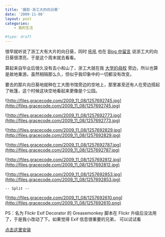 ```yaml
---
title: '摄影·浙工大的向日葵'
date: '2009-11-08'
layout: post
categories:
    - 我的生活

#type: draft
---
```


很早就听说了浙工大有大片的向日葵，同时  [吼吼](http://www.imchao.net/)  也在  [Blog 中留言]({{site.urls}}/posts/2992/#comment-4417) 说浙工大的向日葵很漂亮，于是这个周末就去看看。

算起来自毕业后很久没有去小和山了，浙工大就在我 [大学的母校]({{site.urls}}/posts/1934/) 旁边，所以也算是故地重游。虽然相隔那么久，但似乎我印象中的一切都没有改变。

要去的那片向日葵地就种在工大图书馆旁边的空地上，那里甚至还有人在旁边搭起了帐篷，这个时候这块空地看起来更像是个公园。

![http://files.gracecode.com/2009_11_08/1257692745.jpg](http://files.gracecode.com/2009_11_08/1257692745.jpg)

![http://files.gracecode.com/2009_11_08/1257692773.jpg](http://files.gracecode.com/2009_11_08/1257692773.jpg)

![http://files.gracecode.com/2009_11_08/1257692829.jpg](http://files.gracecode.com/2009_11_08/1257692829.jpg)

![http://files.gracecode.com/2009_11_08/1257692787.jpg](http://files.gracecode.com/2009_11_08/1257692787.jpg)

![http://files.gracecode.com/2009_11_08/1257692812.jpg](http://files.gracecode.com/2009_11_08/1257692812.jpg)

![http://files.gracecode.com/2009_11_08/1257692853.jpg](http://files.gracecode.com/2009_11_08/1257692853.jpg)

`-- Split --`

![http://files.gracecode.com/2009_11_08/1257692610.png](http://files.gracecode.com/2009_11_08/1257692610.png)

PS：名为 Flickr Exif Decorator 的 Greasemonkey 脚本在 Flickr 升级后没法用了，于是我小改动了下。如果觉得 Exif 信息很重要的兄弟， 可以试试看

 [点击这里安装](http://graceco.de/greasemonkey/flickr-exif-decorator.user.js)
